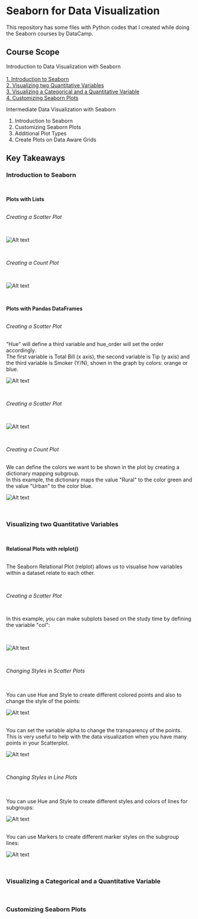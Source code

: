 # Seaborn for Data Visualization

This repository has some files with Python codes that I created while doing the Seaborn courses by DataCamp.

## Course Scope

Introduction to Data Visualization with Seaborn
<br><br>
[1. Introduction to Seaborn](#introduction-to-seaborn) <br>
[2. Visualizing two Quantitative Variables](#visualizing-two-quantitative-variables) <br>
[3. Visualizing a Categorical and a Quantitative Variable](#visualizing-categorical-and-a-quantitative-variable) <br>
[4. Customizing Seaborn Plots](#customizing-seaborn-plots) <br>

Intermediate Data Visualization with Seaborn
1. Introduction to Seaborn
2. Customizing Seaborn Plots
3. Additional Plot Types
4. Create Plots on Data Aware Grids

## Key Takeaways

### Introduction to Seaborn 
<br>

**Plots with Lists**
<br>
<br>

*Creating a Scatter Plot*

<br>

![Alt text](/screenshots/sns_scatter1.JPG)

<br>

*Creating a Count Plot*

<br>

![Alt text](/screenshots/sns_countplot1.JPG)

<br>

**Plots with Pandas DataFrames**
<br>
<br>

*Creating a Scatter Plot*

<br>
"Hue" will define a third variable and hue_order will set the order accordingly.
<br>
The first variable is Total Bill (x axis), the second variable is Tip (y axis) and the third variable is Smoker (Y/N), shown in the graph by colors: orange or blue.
<br>

![Alt text](/screenshots/sns_scatter2_hue.JPG)

<br>

*Creating a Scatter Plot*

<br>

![Alt text](/screenshots/sns_countplot2.JPG)

<br>

*Creating a Count Plot*

<br>
We can define the colors we want to be shown in the plot by creating a dictionary mapping subgroup.<br>
In this example, the dictionary maps the value "Rural" to the color green and the value "Urban" to the color blue.
<br>

![Alt text](/screenshots/sns_countplot2_palette.JPG)

<br>

### Visualizing two Quantitative Variables
<br>

**Relational Plots with relplot()**
<br>
<br>

The Seaborn Relational Plot (relplot) allows us to visualise how variables within a dataset relate to each other. 

<br>

*Creating a Scatter Plot*

<br>

In this example, you can make subplots based on the study time by defining the variable "col":

<br>

![Alt text](/screenshots/relplot1.JPG)

<br>

*Changing Styles in Scatter Plots*

<br>
<br>
You can use Hue and Style to create different colored points and also to change the style of the points:
<br>

![Alt text](/screenshots/relplot_style1.JPG)

<br>
You can set the variable alpha to change the transparency of the points. This is very useful to help with the data visualization when you have many points in your Scatterplot.
<br>

![Alt text](/screenshots/relplot_style2.JPG)

<br>

*Changing Styles in Line Plots*

<br>
<br>
You can use Hue and Style to create different styles and colors of lines for subgroups:
<br>

![Alt text](/screenshots/relplot_line1.JPG)

<br>
You can use Markers to create different marker styles on the subgroup lines:
<br>

![Alt text](/screenshots/relplot_line2.JPG)

<br>

### Visualizing a Categorical and a Quantitative Variable
<br>


### Customizing Seaborn Plots
<br>
